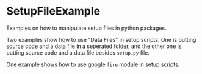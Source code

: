 # SetupFileExample

Examples on how to manipulate setup files in python packages. 

Two examples show how to use "Data Files" in setup scripts. One is putting source code and a data file in a seperated folder, and the other one is putting source code and a data file besides `setup.py` file. 

One example shows how to use google [`fire`](https://github.com/google/python-fire) module in setup scripts. 
